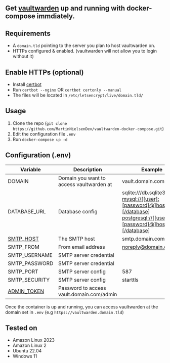 ## Get [vaultwarden](https://github.com/dani-garcia/vaultwarden) up and running with docker-compose immdiately.

## Requirements

- A `domain.tld` pointing to the server you plan to host vaultwarden on.
- HTTPs configured & enabled. (vaultwarden will not allow you to login without it)

## Enable HTTPs (optional)

- Install [certbot](https://certbot.eff.org/)
- Run `certbot --nginx` OR `certbot certonly --manual`
- The files will be located in `/etc/letsencrypt/live/domain.tld/`

## Usage

1. Clone the repo (`git clone https://github.com/MartinNielsenDev/vaultwarden-docker-compose.git`)
2. Edit the configuration file `.env`
3. Run `docker-compose up -d`

## Configuration (.env)

| Variable                                                                           | Description                               | Example                                                                                                                                                                                                                                                                                                          |
|------------------------------------------------------------------------------------|-------------------------------------------|------------------------------------------------------------------------------------------------------------------------------------------------------------------------------------------------------------------------------------------------------------------------------------------------------------------|
| DOMAIN                                                                             | Domain you want to access vaultwarden at  | vault.domain.com                                                                                                                                                                                                                                                                                                 |
| DATABASE_URL                                                                       | Database config                           | sqlite:///db.sqlite3<br/>[mysql://[[user]:[password]@]host[:port][/database]](https://github.com/dani-garcia/vaultwarden/wiki/Using-the-MariaDB-%28MySQL%29-Backend)<br/>[postgresql://[[user]:[password]@]host[:port][/database]](https://github.com/dani-garcia/vaultwarden/wiki/Using-the-PostgreSQL-Backend) |
| [SMTP_HOST](https://github.com/dani-garcia/vaultwarden/wiki/SMTP-Configuration)    | The SMTP host                             | smtp.domain.com                                                                                                                                                                                                                                                                                                  |
| SMTP_FROM                                                                          | From email address                        | noreply@domain.com                                                                                                                                                                                                                                                                                               |
| SMTP_USERNAME                                                                      | SMTP server credential                    |                                                                                                                                                                                                                                                                                                                  |
| SMTP_PASSWORD                                                                      | SMTP server credential                    |                                                                                                                                                                                                                                                                                                                  |
| SMTP_PORT                                                                          | SMTP server config                        | 587                                                                                                                                                                                                                                                                                                              |
| SMTP_SECURITY                                                                      | SMTP server config                        | starttls                                                                                                                                                                                                                                                                                                         |
| [ADMIN_TOKEN](https://github.com/dani-garcia/vaultwarden/wiki/Enabling-admin-page) | Password to access vault.domain.com/admin |                                                                                                                                                                                                                                                                                                                  |

Once the container is up and running, you can access vaultwarden at the domain set in `.env` (e.g `https://vaultwarden.domain.tld`)

## Tested on

- Amazon Linux 2023
- Amazon Linux 2
- Ubuntu 22.04
- Windows 11
